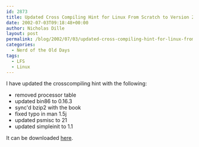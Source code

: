 ```yaml
---
id: 2873
title: Updated Cross Compiling Hint for Linux From Scratch to Version 2.1.5
date: 2002-07-03T09:18:48+00:00
author: Nicholas Dille
layout: post
permalink: /blog/2002/07/03/updated-cross-compiling-hint-for-linux-from-scratch-to-version-2-1-5/
categories:
  - Nerd of the Old Days
tags:
  - LFS
  - Linux
---
```

I have updated the crosscompiling hint with the following:

  * removed processor table
  * updated bin86 to 0.16.3
  * sync'd bzip2 with the book
  * fixed typo in man 1.5j
  * updated psmisc to 21
  * updated simpleinit to 1.1

It can be downloaded [here](/assets/2002/02/2002-07-03-crosscompiling-x86-2.1.5.txt).



